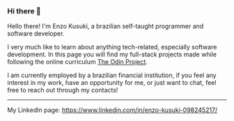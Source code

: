 ### Hi there 👋

Hello there! I'm Enzo Kusuki, a brazilian self-taught programmer and software developer.

I very much like to learn about anything tech-related, especially software development. In this page you will find my full-stack projects made while following the online curriculum [The Odin Project](https://www.theodinproject.com).

I am currently employed by a brazilian financial institution, if you feel any interest in my work, have an opportunity for me, or just want to chat, feel free to reach out through my contacts!

***

My LinkedIn page: https://www.linkedin.com/in/enzo-kusuki-098245217/
